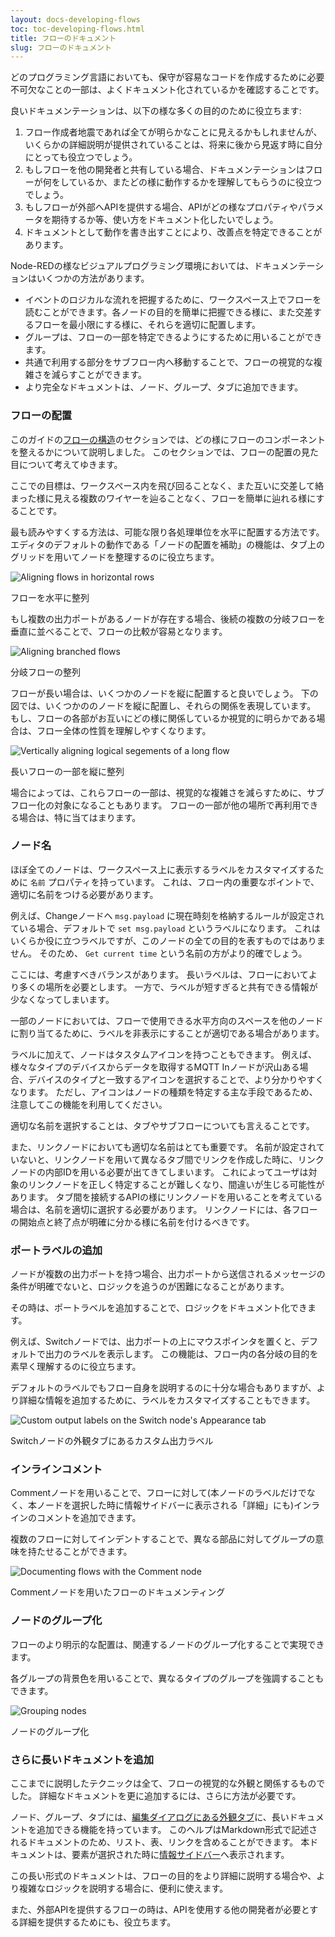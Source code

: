 ```yaml
---
layout: docs-developing-flows
toc: toc-developing-flows.html
title: フローのドキュメント
slug: フローのドキュメント
---
```


どのプログラミング言語においても、保守が容易なコードを作成するために必要不可欠なことの一部は、よくドキュメント化されているかを確認することです。

良いドキュメンテーションは、以下の様な多くの目的のために役立ちます:

1. フロー作成者地震であれば全てが明らかなことに見えるかもしれませんが、いくらかの詳細説明が提供されていることは、将来に後から見返す時に自分にとっても役立つでしょう。
2. もしフローを他の開発者と共有している場合、ドキュメンテーションはフローが何をしているか、またどの様に動作するかを理解してもらうのに役立つでしょう。
3. もしフローが外部へAPIを提供する場合、APIがどの様なプロパティやパラメータを期待するか等、使い方をドキュメント化したいでしょう。
4. ドキュメントとして動作を書き出すことにより、改善点を特定できることがあります。

Node-REDの様なビジュアルプログラミング環境においては、ドキュメンテーションはいくつかの方法があります。

- イベントのロジカルな流れを把握するために、ワークスペース上でフローを読むことができます。各ノードの目的を簡単に把握できる様に、また交差するフローを最小限にする様に、それらを適切に配置します。
- グループは、フローの一部を特定できるようにするために用いることができます。
- 共通で利用する部分をサブフロー内へ移動することで、フローの視覚的な複雑さを減らすことができます。
- より完全なドキュメントは、ノード、グループ、タブに追加できます。


### フローの配置

このガイドの[フローの構造](flow-structure)のセクションでは、どの様にフローのコンポーネントを整えるかについて説明しました。
このセクションでは、フローの配置の見た目について考えてゆきます。

ここでの目標は、ワークスペース内を飛び回ることなく、また互いに交差して絡まった様に見える複数のワイヤーを辿ることなく、フローを簡単に辿れる様にすることです。

最も読みやすくする方法は、可能な限り各処理単位を水平に配置する方法です。
エディタのデフォルトの動作である「ノードの配置を補助」の機能は、タブ上のグリッドを用いてノードを整理するのに役立ちます。

<div class="figure">
    <img src="./images/node-arrangement.png" alt="Aligning flows in horizontal rows"/>
    <p class="caption">フローを水平に整列</p>
</div>

もし複数の出力ポートがあるノードが存在する場合、後続の複数の分岐フローを垂直に並べることで、フローの比較が容易となります。

<div style="width: 600px" class="figure">
  <img src="images/node-arrangement-sample-align.png" alt="Aligning branched flows">
  <p class="caption">分岐フローの整列</p>
</div>

フローが長い場合は、いくつかのノードを縦に配置すると良いでしょう。
下の図では、いくつかののノードを縦に配置し、それらの関係を表現しています。
もし、フローの各部がお互いにどの様に関係しているか視覚的に明らかである場合は、フロー全体の性質を理解しやすくなります。

<div class="figure">
    <img src="./images/node-vertical-arrangement.png" alt="Vertically aligning logical segements of a long flow"/>
    <p class="caption">長いフローの一部を縦に整列</p>
</div>

場合によっては、これらフローの一部は、視覚的な複雑さを減らすために、サブフロー化の対象になることもあります。
フローの一部が他の場所で再利用できる場合は、特に当てはまります。

### ノード名

ほぼ全てのノードは、ワークスペース上に表示するラベルをカスタマイズするために `名前` プロパティを持っています。
これは、フロー内の重要なポイントで、適切に名前をつける必要があります。

例えば、Changeノードへ `msg.payload` に現在時刻を格納するルールが設定されている場合、デフォルトで `set msg.payload` というラベルになります。
これはいくらか役に立つラベルですが、このノードの全ての目的を表すものではありません。
そのため、 `Get current time` という名前の方がより的確でしょう。

ここには、考慮すべきバランスがあります。
長いラベルは、フローにおいてより多くの場所を必要とします。
一方で、ラベルが短すぎると共有できる情報が少なくなってしまいます。

一部のノードにおいては、フローで使用できる水平方向のスペースを他のノードに割り当てるために、ラベルを非表示にすることが適切である場合があります。

ラベルに加えて、ノードはタスタムアイコンを持つこともできます。
例えば、様々なタイプのデバイスからデータを取得するMQTT Inノードが沢山ある場合、デバイスのタイプと一致するアイコンを選択することで、より分かりやすくなります。
ただし、アイコンはノードの種類を特定する主な手段であるため、注意してこの機能を利用してください。

適切な名前を選択することは、タブやサブフローについても言えることです。

また、リンクノードにおいても適切な名前はとても重要です。
名前が設定されていないと、リンクノードを用いて異なるタブ間でリンクを作成した時に、リンクノードの内部IDを用いる必要が出てきてしまいます。
これによってユーザは対象のリンクノードを正しく特定することが難しくなり、間違いが生じる可能性があります。
タブ間を接続するAPIの様にリンクノードを用いることを考えている場合は、名前を適切に選択する必要があります。
リンクノードには、各フローの開始点と終了点が明確に分かる様に名前を付けるべきです。

### ポートラベルの追加

ノードが複数の出力ポートを持つ場合、出力ポートから送信されるメッセージの条件が明確でないと、ロジックを追うのが困難になることがあります。

その時は、ポートラベルを追加することで、ロジックをドキュメント化できます。

例えば、Switchノードでは、出力ポートの上にマウスポインタを置くと、デフォルトで出力のラベルを表示します。
この機能は、フロー内の各分岐の目的を素早く理解するのに役立ちます。

デフォルトのラベルでもフロー自身を説明するのに十分な場合もありますが、より詳細な情報を追加するために、ラベルをカスタマイズすることもできます。

<div  class="figure">
  <img src="images/node-output-labels.png" alt="Custom output labels on the Switch node's Appearance tab">
  <p class="caption">Switchノードの外観タブにあるカスタム出力ラベル</p>
</div>

### インラインコメント

Commentノードを用いることで、フローに対して(本ノードのラベルだけでなく、本ノードを選択した時に情報サイドバーに表示される「詳細」にも)インラインのコメントを追加できます。

複数のフローに対してインデントすることで、異なる部品に対してグループの意味を持たせることができます。

<div class="figure">
  <img src="images/comment-nodes.png" alt="Documenting flows with the Comment node">
  <p class="caption">Commentノードを用いたフローのドキュメンティング</p>
</div>

### ノードのグループ化

フローのより明示的な配置は、関連するノードのグループ化することで実現できます。

各グループの背景色を用いることで、異なるタイプのグループを強調することもできます。

<div class="figure">
  <img src="images/grouping-nodes.png" alt="Grouping nodes">
  <p class="caption">ノードのグループ化</p>
</div>

### さらに長いドキュメントを追加

ここまでに説明したテクニックは全て、フローの視覚的な外観と関係するものでした。
詳細なドキュメントを更に追加するには、さらに方法が必要です。

ノード、グループ、タブには、[編集ダイアログにある外観タブ](/docs/user-guide/editor/workspace/nodes#editing-node-properties)に、長いドキュメントを追加できる機能を持っています。
このヘルプはMarkdown形式で記述されるドキュメントのため、リスト、表、リンクを含めることができます。
本ドキュメントは、要素が選択された時に[情報サイドバー](/docs/user-guide/editor/sidebar/info)へ表示されます。

この長い形式のドキュメントは、フローの目的をより詳細に説明する場合や、より複雑なロジックを説明する場合に、便利に使えます。

また、外部APIを提供するフローの時は、APIを使用する他の開発者が必要とする詳細を提供するためにも、役立ちます。
